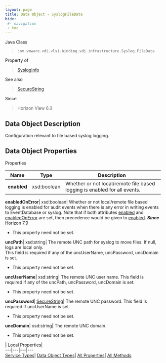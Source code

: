 ```yaml
---
layout: page
title: Data Object - SyslogFileData
hide:
 #- navigation
 - toc
---
```






Java Class  
> `com.vmware.vdi.vlsi.binding.vdi.infrastructure.Syslog.FileData`

Property of  
> [SyslogInfo](vdi.infrastructure.Syslog.SyslogInfo.md#field_detail)

See also  
> [SecureString](vdi.util.SecureString.md)

Since  
> Horizon View 6.0


## Data Object Description 

Configuration relevant to file based syslog logging. 

## Data Object Properties

Properties

Name |  Type |  Description   
---|---|---  
**enabled**|  xsd:boolean|  Whether or not local/remote file based logging is enabled for all events.   
  
**enabledOnError**|  xsd:boolean|  Whether or not local/remote file based logging is enabled for audit events when there is any error in writing events to EventDatabase or syslog. Note that if both attributes [enabled](vdi.infrastructure.Syslog.FileData.md#enabled) and [enabledOnError](vdi.infrastructure.Syslog.FileData.md#enabledOnError) are set, then precedence would be given to [enabled](vdi.infrastructure.Syslog.FileData.md#enabled).  **_Since_** Horizon 7.9  


* This property need not be set.

  
**uncPath**|  xsd:string|  The remote UNC path for syslog to move files. If null, logs are local only.  
This field is required if any of the uncUserName, uncPassword, uncDomain is set.   


* This property need not be set.

  
**uncUserName**|  xsd:string|  The remote UNC user name. This field is required if any of the uncPath, uncPassword, uncDomain is set.   


* This property need not be set.

  
**uncPassword**| [SecureString](vdi.util.SecureString.md)|  The remote UNC password. This field is required if uncUserName is set.   


* This property need not be set.

  
**uncDomain**|  xsd:string|  The remote UNC domain.   


* This property need not be set.

  
  
  
 | Local Properties|   
---|---|---|---  
[Service Types](index-mo_types.md)| [Data Object Types](index-do_types.md)| [All Properties](index-properties.md)| [All Methods](index-methods.md)  
  
  
